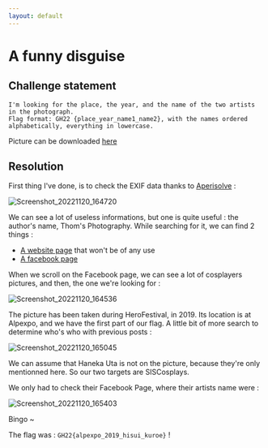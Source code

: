 ```yaml
---
layout: default
---
```

# A funny disguise

## Challenge statement

```I found this picture on a USB key I retrieved on the ground. Can you give me information about it?
I'm looking for the place, the year, and the name of the two artists in the photograph.
Flag format: GH22 {place_year_name1_name2}, with the names ordered alphabetically, everything in lowercase.
```

Picture can be downloaded [here](https://cdn.discordapp.com/attachments/1043492406340882472/1043909548743864460/picture.jpg)

## Resolution


First thing I've done, is to check the EXIF data thanks to [Aperisolve](https://www.aperisolve.com/) :

![Screenshot_20221120_164720](https://user-images.githubusercontent.com/105165050/202911832-46bf4231-bedc-457b-90bc-6e7801a6f4fa.png)

We can see a lot of useless informations, but one is quite useful : the author's name, Thom's Photography.
While searching for it, we can find 2 things :

- [A website page](https://www.thomsphotography.com/) that won't be of any use
- [A facebook page](https://www.facebook.com/thomsphotogrxphy)

When we scroll on the Facebook page, we can see a lot of cosplayers pictures, and then, the one we're looking for :

![Screenshot_20221120_164536](https://user-images.githubusercontent.com/105165050/202911811-30560141-218c-4eba-b32d-5a32a3c76a0d.png)

The picture has been taken during HeroFestival, in 2019. Its location is at Alpexpo, and we have the first part of our flag.
A little bit of more search to determine who's who with previous posts :

![Screenshot_20221120_165045](https://user-images.githubusercontent.com/105165050/202911886-3db7e764-b083-474e-b940-f0991cff58bd.png)

We can assume that Haneka Uta is not on the picture, because they're only mentionned here.
So our two targets are SISCosplays.

We only had to check their Facebook Page, where their artists name were :

![Screenshot_20221120_165403](https://user-images.githubusercontent.com/105165050/202912074-badb8fd1-5e33-4ef5-a712-ea2072fe04ca.png)

Bingo ~ 

The flag was : `GH22{alpexpo_2019_hisui_kuroe}` !
